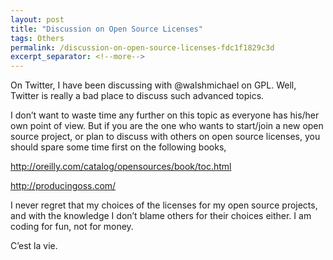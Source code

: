 ```yaml
---
layout: post
title: "Discussion on Open Source Licenses"
tags: Others
permalink: /discussion-on-open-source-licenses-fdc1f1829c3d
excerpt_separator: <!--more-->
---
```

On Twitter, I have been discussing with @walshmichael on GPL. Well, Twitter is really a bad place to discuss such advanced topics.
<!--more-->

I don’t want to waste time any further on this topic as everyone has his/her own point of view. But if you are the one who wants to start/join a new open source project, or plan to discuss with others on open source licenses, you should spare some time first on the following books,

http://oreilly.com/catalog/opensources/book/toc.html

http://producingoss.com/

I never regret that my choices of the licenses for my open source projects, and with the knowledge I don’t blame others for their choices either. I am coding for fun, not for money.

C’est la vie.
